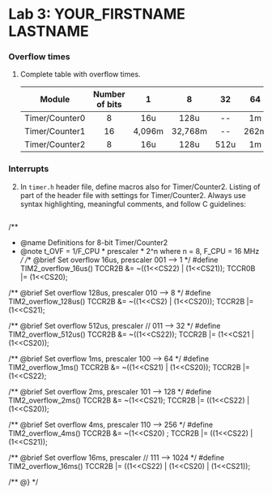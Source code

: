 # Lab 3: YOUR_FIRSTNAME LASTNAME

### Overflow times

1. Complete table with overflow times.

   | **Module** | **Number of bits** | **1** | **8** | **32** | **64** | **128** | **256** | **1024** |
   | :-: | :-: | :-: | :-: | :-: | :-: | :-: | :-: | :-: |
   | Timer/Counter0 | 8  | 16u | 128u | -- | 1m | -- | 4m | 16m |
   | Timer/Counter1 | 16 |  4,096m   |  32,768m    | -- | 262m | -- | 1| 4 |
   | Timer/Counter2 | 8  |  16u   |   128u   |  512u  | 1m|  2m |4m |16m |

### Interrupts

2. In `timer.h` header file, define macros also for Timer/Counter2. Listing of part of the header file with settings for Timer/Counter2. Always use syntax highlighting, meaningful comments, and follow C guidelines:

   ```c
/**
 * @name  Definitions for 8-bit Timer/Counter2
 * @note  t_OVF = 1/F_CPU * prescaler * 2^n where n = 8, F_CPU = 16 MHz
 */
/** @brief Set overflow 16us, prescaler 001 --> 1 */
#define TIM2_overflow_16us()    TCCR2B &= ~((1<<CS22) | (1<<CS21)); TCCR0B |= (1<<CS20);

/** @brief Set overflow 128us, prescaler 010 --> 8 */
#define TIM2_overflow_128us()   TCCR2B &= ~((1<<CS2) | (1<<CS20)); TCCR2B |= (1<<CS21);

/** @brief Set overflow 512us, prescaler // 011 --> 32 */
#define TIM2_overflow_512us()   TCCR2B &= ~((1<<CS22)); TCCR2B |= (1<<CS21 | (1<<CS20));

/** @brief Set overflow 1ms, prescaler 100 --> 64 */
#define TIM2_overflow_1ms()     TCCR2B &= ~((1<<CS21) | (1<<CS20)); TCCR2B |= (1<<CS22);

/** @brief Set overflow 2ms, prescaler 101 --> 128 */
#define TIM2_overflow_2ms()     TCCR2B &= ~(1<<CS21); TCCR2B |= ((1<<CS22) | (1<<CS20));

/** @brief Set overflow 4ms, prescaler 110 --> 256 */
#define TIM2_overflow_4ms()     TCCR2B &= ~(1<<CS20) ; TCCR2B |= ((1<<CS22) | (1<<CS21));

/** @brief Set overflow 16ms, prescaler // 111 --> 1024 */
#define TIM2_overflow_16ms()    TCCR2B |= ((1<<CS22) | (1<<CS20) | (1<<CS21));

/** @} */
   ```
